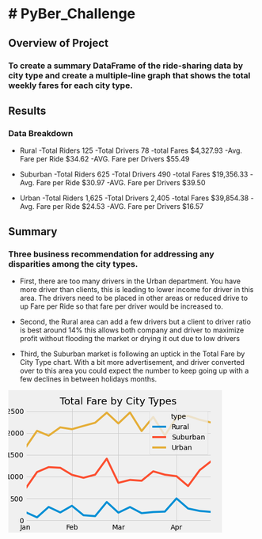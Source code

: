 # # PyBer_Challenge

## Overview of Project

### To create a summary DataFrame of the ride-sharing data by city type and create a multiple-line graph that shows the total weekly fares for each city type. 

## Results

### Data Breakdown

- Rural
	-Total Riders 125
	-Total Drivers 78
	-total Fares $4,327.93
	-Avg. Fare per Ride $34.62
	-AVG. Fare per Drivers $55.49

- Suburban
	-Total Riders 625
	-Total Drivers 490
	-total Fares $19,356.33
	-Avg. Fare per Ride $30.97
	-AVG. Fare per Drivers $39.50

- Urban
	-Total Riders 1,625
	-Total Drivers 2,405
	-total Fares $39,854.38
	-Avg. Fare per Ride $24.53
	-AVG. Fare per Drivers $16.57

## Summary

### Three business recommendation for addressing any disparities among the city types. 

-	First, there are too many drivers in the Urban department. You have more driver than clients, this is leading to lower income for driver in this area. The drivers need to be placed in other areas or reduced drive to up Fare per Ride so that fare per driver would be increased to.

-	Second, the Rural area can add a few drivers but a client to driver ratio is best around 14% this allows both company and driver to maximize profit without flooding the market or drying it out due to low drivers

-	Third, the Suburban market is following an uptick in the Total Fare by City Type chart. With a bit more advertisement, and driver converted over to this area you could expect the number to keep going up with a few declines in between holidays months.

![image](https://github.com/darren1192g/PyBer_Analysis/blob/main/PyBer_fare_summary.png)
